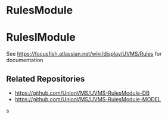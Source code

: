# RulesModule

# RuleslModule

See https://focusfish.atlassian.net/wiki/display/UVMS/Rules for documentation

## Related Repositories

* https://github.com/UnionVMS/UVMS-RulesModule-DB
* https://github.com/UnionVMS/UVMS-RulesModule-MODEL

s
